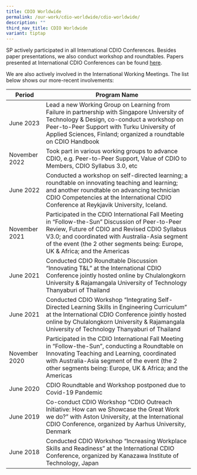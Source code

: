 ```yaml
---
title: CDIO Worldwide
permalink: /our-work/cdio-worldwide/cdio-worldwide/
description: ""
third_nav_title: CDIO Worldwide
variant: tiptap
---
```

SP actively participated in all International CDIO Conferences. Besides paper presentations, we also conduct workshop and roundtables. Papers presented at International CDIO Conferences can be found [here](https://drive.google.com/drive/folders/1HOoExZrbPUlExAWW-JgQdEWVAcrNjqrD?usp=sharing).  

We are also actively involved in the International Working Meetings. The list below shows our more-recent involvements:



| Period | Program Name |
| -------- | -------- |
| June 2023 | Lead a new Working Group on Learning from Failure in partnership with Singapore University of Technology & Design, co-conduct a workshop on Peer-to-Peer Support with Turku University of Applied Sciences, Finland; organized a roundtable on CDIO Handbook |
| November 2022 | Took part in various working groups to advance CDIO, e.g. Peer-to-Peer Support, Value of CDIO to Members, CDIO Syllabus 3.0, etc |
| June 2022 | Conducted a workshop on self-directed learning; a roundtable on innovating teaching and learning; and another roundtable on advancing technician CDIO Competencies at the International CDIO Conference at Reykjavik University, Iceland. |
| November 2021     | Participated in the CDIO International Fall Meeting in “Follow-the-Sun” Discussion of Peer-to-Peer Review, Future of CDIO and Revised CDIO Syllabus V3.0; and coordinated with Australia-Asia segment of the event (the 2 other segments being: Europe, UK & Africa; and the Americas      |
| June 2021     | Conducted CDIO Roundtable Discussion “Innovating T&L” at the International CDIO Conference jointly hosted online by Chulalongkorn University & Rajamangala University of Technology Thanyaburi of Thailand      |
| June 2021     | Conducted CDIO Workshop “Integrating Self-Directed Learning Skills in Engineering Curriculum” at the International CDIO Conference jointly hosted online by Chulalongkorn University & Rajamangala University of Technology Thanyaburi of Thailand      |
| November 2020     | Participated in the CDIO International Fall Meeting in “Follow-the-Sun”, conducting a Roundtable on Innovating Teaching and Learning, coordinated with Australia-Asia segment of the event (the 2 other segments being: Europe, UK & Africa; and the Americas      |
| June 2020     | CDIO Roundtable and Workshop postponed due to Covid-19 Pandemic      |
| June 2019     | Co-conduct CDIO Workshop “CDIO Outreach Initiative: How can we Showcase the Great Work we do?” with Aston University, at the International CDIO Conference, organized by Aarhus University, Denmark      |
| June 2018     | Conducted CDIO Workshop “Increasing Workplace Skills and Readiness” at the International CDIO Conference, organized by Kanazawa Institute of Technology, Japan      |